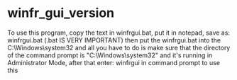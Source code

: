 # winfr_gui_version
To use this program, copy the text in winfrgui.bat, put it in notepad, save as: winfrgui.bat (.bat IS VERY IMPORTANT) then put the winfrgui.bat into the C:\Windows\system32 and all you have to do is make sure that the directory of the command prompt is "C:\Windows\system32" and it's running in Administrator Mode, after that enter: winfrgui in command prompt to use this
